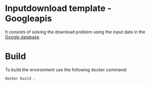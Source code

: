 
# Inputdownload template - Googleapis

It consists of solving the download problem using the input data in the [Google database](https://cloud.google.com/storage/docs/public-datasets/landsat?hl=en).

# Build
To build the environment use the following docker command:
```
docker build .
```